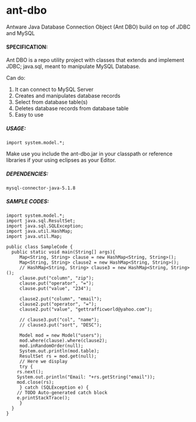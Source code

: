 # ant-dbo
Antware Java Database Connection Object (Ant DBO) build on top of JDBC and MySQL

#### SPECIFICATION:
Ant DBO is a repo utility project with classes that extends and implement JDBC; java.sql, meant to manipulate MySQL Database.

Can do:
1. It can connect to MySQL Server
2. Creates and manipulates database records
3. Select from database table(s)
4. Deletes database records from database table
5. Easy to use 

##### USAGE:
```import system.model.*;```

Make use you include the ant-dbo.jar in your classpath or reference libraries if your using eclipses as your Editor.

##### DEPENDENCIES:
```mysql-connector-java-5.1.8```

##### SAMPLE CODES:

```
import system.model.*;
import java.sql.ResultSet;
import java.sql.SQLException;
import java.util.HashMap;
import java.util.Map;

public class SampleCode {
  public static void main(String[] args){
     Map<String, String> clause = new HashMap<String, String>();
     Map<String, String> clause2 = new HashMap<String, String>();
     // HashMap<String, String> clause3 = new HashMap<String, String>();
     clause.put("column", "zip");
     clause.put("operator", "=");
     clause.put("value", "234");
		
     clause2.put("column", "email");
     clause2.put("operator", "=");
     clause2.put("value", "gettrafficworld@yahoo.com");
		
     // clause3.put("col", "name");
     // clause3.put("sort", "DESC");
		
     Model mod = new Model("users");
     mod.where(clause).where(clause2);
     mod.inRandomOrder(null);
     System.out.println(mod.table);
     ResultSet rs = mod.get(null);
     // Here we display
     try {
	rs.next();
	System.out.println("Email: "+rs.getString("email"));
	mod.close(rs);
     } catch (SQLException e) {
	// TODO Auto-generated catch block
	e.printStackTrace();
     }
  }
}


